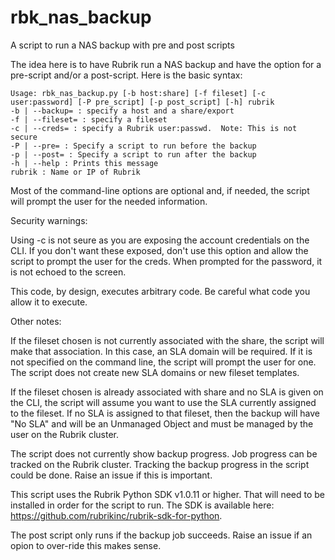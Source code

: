 # rbk_nas_backup
A script to run a NAS backup with pre and post scripts

The idea here is to have Rubrik run a NAS backup and have the option for a pre-script and/or a post-script.  Here is the basic
syntax:
```
Usage: rbk_nas_backup.py [-b host:share] [-f fileset] [-c user:password] [-P pre_script] [-p post_script] [-h] rubrik
-b | --backup= : specify a host and a share/export
-f | --fileset= : specify a fileset
-c | --creds= : specify a Rubrik user:passwd.  Note: This is not secure
-P | --pre= : Specify a script to run before the backup
-p | --post= : Specify a script to run after the backup
-h | --help : Prints this message
rubrik : Name or IP of Rubrik
```

Most of the command-line options are optional and, if needed, the script will prompt the user for the needed information.

Security warnings:

Using -c is not seure as you are exposing the account credentials on the CLI.  If you don't want these exposed, don't use
this option and allow the script to prompt the user for the creds.  When prompted for the password, it is not echoed to the screen.

This code, by design, executes arbitrary code.  Be careful what code you allow it to execute.

Other notes:

If the fileset chosen is not currently associated with the share, the script will make that association.  In this case, an SLA domain will be required.  If it is not specified on the command line, the script will prompt the user for one.  The script does not create new SLA domains or new fileset templates. 

If the fileset chosen is already associated with share and no SLA is given on the CLI, the script will assume you want to use the SLA currently assigned to the fileset.  If no SLA is assigned to that fileset, then the backup will have "No SLA" and will be an Unmanaged Object and must be managed by the user on the Rubrik cluster.

The script does not currently show backup progress.  Job progress can be tracked on the Rubrik cluster.  Tracking the backup progress in the script could be done.  Raise an issue if this is important.

This script uses the Rubrik Python SDK v1.0.11 or higher.  That will need to be installed in order for the script to run.  The SDK is available here:  https://github.com/rubrikinc/rubrik-sdk-for-python.

The post script only runs if the backup job succeeds.  Raise an issue if an opion to over-ride this makes sense.
